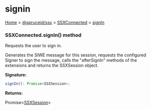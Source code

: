 # signin

[Home](https://github.com/spruceid/ssx/blob/main/documentation/reference/ssx-sdk/index.md) > [@spruceid/ssx](../) > [SSXConnected](./) > [signIn](ssx.ssxconnected.signin.md)

### SSXConnected.signIn() method

Requests the user to sign in.

Generates the SIWE message for this session, requests the configured Signer to sign the message, calls the "afterSignIn" methods of the extensions and returns the SSXSession object.

**Signature:**

```typescript
signIn(): Promise<SSXSession>;
```

**Returns:**

Promise<[SSXSession](../ssx.ssxsession.md)>
